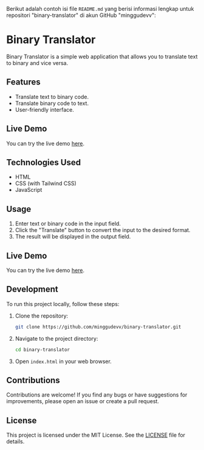Berikut adalah contoh isi file `README.md` yang berisi informasi lengkap untuk repositori "binary-translator" di akun GitHub "minggudevv":


# Binary Translator

Binary Translator is a simple web application that allows you to translate text to binary and vice versa.

## Features

- Translate text to binary code.
- Translate binary code to text.
- User-friendly interface.

## Live Demo

You can try the live demo [here](https://minggudevv.github.io/binary-translator/).

## Technologies Used

- HTML
- CSS (with Tailwind CSS)
- JavaScript

## Usage

1. Enter text or binary code in the input field.
2. Click the "Translate" button to convert the input to the desired format.
3. The result will be displayed in the output field.

## Live Demo

You can try the live demo [here](https://dev.rzztec.com/binary-translator).

## Development

To run this project locally, follow these steps:

1. Clone the repository:

   ```bash
   git clone https://github.com/minggudevv/binary-translator.git
   ```

2. Navigate to the project directory:

   ```bash
   cd binary-translator
   ```

3. Open `index.html` in your web browser.

## Contributions

Contributions are welcome! If you find any bugs or have suggestions for improvements, please open an issue or create a pull request.

## License

This project is licensed under the MIT License. See the [LICENSE](/LICENSE) file for details.
